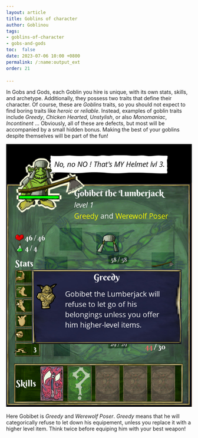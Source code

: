 ```yaml
---
layout: article
title: Goblins of character
author: Goblinou
tags:
- goblins-of-character
- gobs-and-gods
toc:  false
date: 2023-07-06 10:00 +0800
permalink: /:name:output_ext
order: 21

---
```


In Gobs and Gods, each Goblin you hire is unique, with its own stats, skills, and archetype. Additionally, they possess two traits that define their character. 
Of course, these are *Goblins* traits, so you should not expect to find boring traits like *heroic* or *reliable*. Instead, examples of goblin traits include *Greedy*, *Chicken Hearted*, *Unstylish*, or also *Monomaniac*, *Incontinent* ... 
Obviously, all of these are defects, but most will be accompanied by a small hidden bonus. Making the best of your goblins despite themselves will be part of the fun!


![greedy goblin refusing to let down his precious helmet](assets/images/greedy.jpg)


Here Gobibet is *Greedy* and *Werewolf Poser*. *Greedy* means that he will categorically refuse to let down his equipement, unless you replace it with a higher level item. 
Think twice before equiping him with your best weapon!



